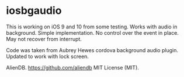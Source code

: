# iosbgaudio

This is working on iOS 9 and 10 from some testing. Works with audio in background.
Simple implementation.  No control over the event in place.  May not recover from interrupt.


Code was taken from Aubrey Hewes cordova background audio plugin. 
Updated to work with lock screen.

AlienDB. https://github.com/aliendb
MIT License (MIT).
